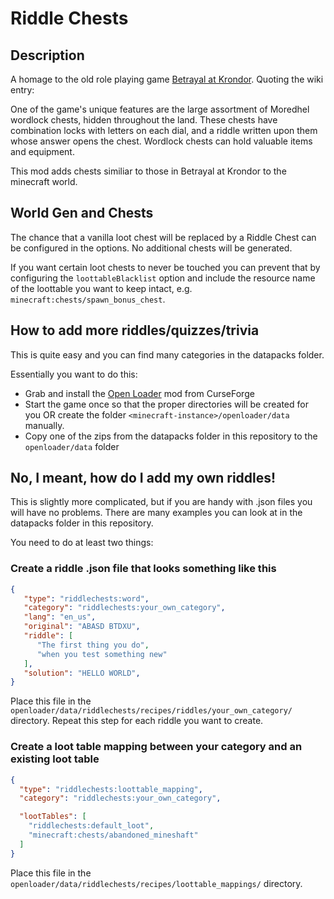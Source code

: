 # Riddle Chests

## Description

A homage to the old role playing game [Betrayal at Krondor](https://en.wikipedia.org/wiki/Betrayal_at_Krondor).
Quoting the wiki entry:

One of the game's unique features are the large assortment of Moredhel wordlock chests, hidden throughout the land.
These chests have combination locks with letters on each dial, and a riddle written upon them whose answer opens the
chest. Wordlock chests can hold valuable items and equipment.

This mod adds chests similiar to those in Betrayal at Krondor to the minecraft world.


## World Gen and Chests

The chance that a vanilla loot chest will be replaced by a Riddle Chest can be configured in the options. No additional
chests will be generated.

If you want certain loot chests to never be touched you can prevent that by configuring the `loottableBlacklist`
option and include the resource name of the loottable you want to keep intact, e.g. `minecraft:chests/spawn_bonus_chest`.


## How to add more riddles/quizzes/trivia

This is quite easy and you can find many categories in the datapacks folder.

Essentially you want to do this:

- Grab and install the [Open Loader](https://www.curseforge.com/minecraft/mc-mods/open-loader) mod from CurseForge
- Start the game once so that the proper directories will be created for you
  OR create the folder `<minecraft-instance>/openloader/data` manually.
- Copy one of the zips from the datapacks folder in this repository to the `openloader/data` folder


## No, I meant, how do I add my own riddles!

This is slightly more complicated, but if you are handy with .json files you will have no problems.
There are many examples you can look at in the datapacks folder in this repository.

You need to do at least two things:

### Create a riddle .json file that looks something like this

```json
{
   "type": "riddlechests:word",
   "category": "riddlechests:your_own_category",
   "lang": "en_us",
   "original": "ABASD BTDXU",
   "riddle": [
      "The first thing you do",
      "when you test something new"
   ],
   "solution": "HELLO WORLD",
}
```
Place this file in the `openloader/data/riddlechests/recipes/riddles/your_own_category/` directory.
Repeat this step for each riddle you want to create.


### Create a loot table mapping between your category and an existing loot table

```json
{
  "type": "riddlechests:loottable_mapping",
  "category": "riddlechests:your_own_category",

  "lootTables": [
    "riddlechests:default_loot",
    "minecraft:chests/abandoned_mineshaft"
  ]
}
```
Place this file in the `openloader/data/riddlechests/recipes/loottable_mappings/` directory.
